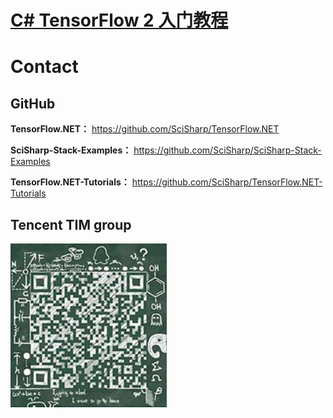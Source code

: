 # [C# TensorFlow 2 入门教程](<https://github.com/SciSharp/TensorFlow.NET-Tutorials>)

# Contact

## GitHub

**TensorFlow.NET：** https://github.com/SciSharp/TensorFlow.NET

**SciSharp-Stack-Examples：** https://github.com/SciSharp/SciSharp-Stack-Examples

**TensorFlow.NET-Tutorials：** https://github.com/SciSharp/TensorFlow.NET-Tutorials



## Tencent TIM group

![image-20200324214204625](Contact.assets/image-20200324214204625.png)